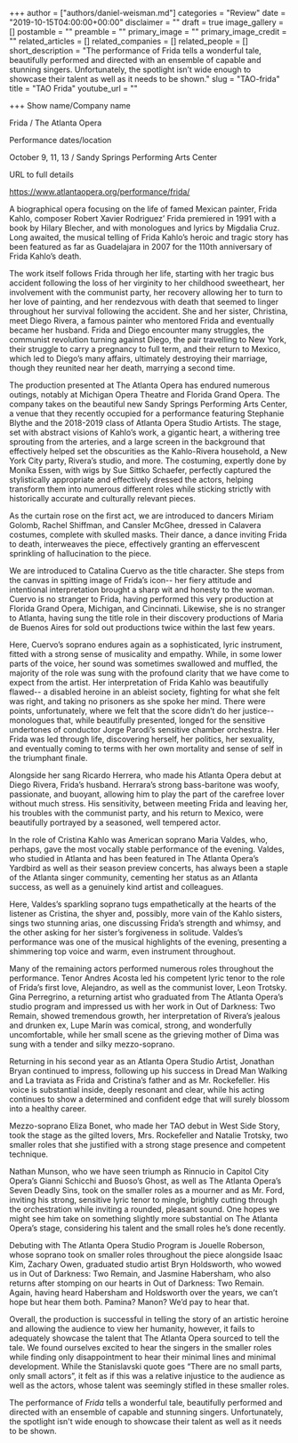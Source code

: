 +++
author = ["authors/daniel-weisman.md"]
categories = "Review"
date = "2019-10-15T04:00:00+00:00"
disclaimer = ""
draft = true
image_gallery = []
postamble = ""
preamble = ""
primary_image = ""
primary_image_credit = ""
related_articles = []
related_companies = []
related_people = []
short_description = "The performance of Frida tells a wonderful tale, beautifully performed and directed with an ensemble of capable and stunning singers. Unfortunately, the spotlight isn’t wide enough to showcase their talent as well as it needs to be shown."
slug = "TAO-frida"
title = "TAO Frida"
youtube_url = ""

+++
Show name/Company name

Frida / The Atlanta Opera

Performance dates/location

October 9, 11, 13 / Sandy Springs Performing Arts Center

URL to full details

https://www.atlantaopera.org/performance/frida/

A biographical opera focusing on the life of famed Mexican painter, Frida Kahlo, composer Robert Xavier Rodriguez’ Frida premiered in 1991 with a book by Hilary Blecher, and with monologues and lyrics by Migdalia Cruz. Long awaited, the musical telling of Frida Kahlo’s heroic and tragic story has been featured as far as Guadelajara in 2007 for the 110th anniversary of Frida Kahlo’s death.

The work itself follows Frida through her life, starting with her tragic bus accident following the loss of her virginity to her childhood sweetheart, her involvement with the communist party, her recovery allowing her to turn to her love of painting, and her rendezvous with death that seemed to linger throughout her survival following the accident. She and her sister, Christina, meet Diego Rivera, a famous painter who mentored Frida and eventually became her husband. Frida and Diego encounter many struggles, the communist revolution turning against Diego, the pair travelling to New York, their struggle to carry a pregnancy to full term, and their return to Mexico, which led to Diego’s many affairs, ultimately destroying their marriage, though they reunited near her death, marrying a second time.

The production presented at The Atlanta Opera has endured numerous outings, notably at Michigan Opera Theatre and Florida Grand Opera. The company takes on the beautiful new Sandy Springs Performing Arts Center, a venue that they recently occupied for a performance featuring Stephanie Blythe and the 2018-2019 class of Atlanta Opera Studio Artists. The stage, set with abstract visions of Kahlo’s work, a gigantic heart, a withering tree sprouting from the arteries, and a large screen in the background that effectively helped set the obscurities as the Kahlo-Rivera household, a New York City party, Rivera’s studio, and more. The costuming, expertly done by Moníka Essen, with wigs by Sue Sittko Schaefer, perfectly captured the stylistically appropriate and effectively dressed the actors, helping transform them into numerous different roles while sticking strictly with historically accurate and culturally relevant pieces.

As the curtain rose on the first act, we are introduced to dancers Miriam Golomb, Rachel Shiffman, and Cansler McGhee, dressed in Calavera costumes, complete with skulled masks. Their dance, a dance inviting Frida to death, interweaves the piece, effectively granting an effervescent sprinkling of hallucination to the piece.

We are introduced to Catalina Cuervo as the title character. She steps from the canvas in spitting image of Frida’s icon-- her fiery attitude and intentional interpretation brought a sharp wit and honesty to the woman. Cuervo is no stranger to Frida, having performed this very production at Florida Grand Opera, Michigan, and Cincinnati. Likewise, she is no stranger to Atlanta, having sung the title role in their discovery productions of Maria de Buenos Aires for sold out productions twice within the last few years.

Here, Cuervo’s soprano endures again as a sophisticated, lyric instrument, fitted with a strong sense of musicality and empathy. While, in some lower parts of the voice, her sound was sometimes swallowed and muffled, the majority of the role was sung with the profound clarity that we have come to expect from the artist. Her interpretation of Frida Kahlo was beautifully flawed-- a disabled heroine in an ableist society, fighting for what she felt was right, and taking no prisoners as she spoke her mind. There were points, unfortunately, where we felt that the score didn’t do her justice-- monologues that, while beautifully presented, longed for the sensitive undertones of conductor Jorge Parodi’s sensitive chamber orchestra. Her Frida was led through life, discovering herself, her politics, her sexuality, and eventually coming to terms with her own mortality and sense of self in the triumphant finale.

Alongside her sang Ricardo Herrera, who made his Atlanta Opera debut at Diego Rivera, Frida’s husband. Herrara’s strong bass-baritone was woofy, passionate, and buoyant, allowing him to play the part of the carefree lover without much stress. His sensitivity, between meeting Frida and leaving her, his troubles with the communist party, and his return to Mexico, were beautifully portrayed by a seasoned, well tempered actor.

In the role of Cristina Kahlo was American soprano Maria Valdes, who, perhaps, gave the most vocally stable performance of the evening. Valdes, who studied in Atlanta and has been featured in The Atlanta Opera’s Yardbird as well as their season preview concerts, has always been a staple of the Atlanta singer community, cementing her status as an Atlanta success, as well as a genuinely kind artist and colleagues.

Here, Valdes’s sparkling soprano tugs empathetically at the hearts of the listener as Cristina, the shyer and, possibly, more vain of the Kahlo sisters, sings two stunning arias, one discussing Frida’s strength and whimsy, and the other asking for her sister’s forgiveness in solitude. Valdes’s performance was one of the musical highlights of the evening, presenting a shimmering top voice and warm, even instrument throughout.

Many of the remaining actors performed numerous roles throughout the performance. Tenor Andres Acosta led his competent lyric tenor to the role of Frida’s first love, Alejandro, as well as the communist lover, Leon Trotsky. Gina Perregrino, a returning artist who graduated from The Atlanta Opera’s studio program and impressed us with her work in Out of Darkness: Two Remain, showed tremendous growth, her interpretation of Rivera’s jealous and drunken ex, Lupe Marín was comical, strong, and wonderfully uncomfortable, while her small scene as the grieving mother of Dima was sung with a tender and silky mezzo-soprano.

Returning in his second year as an Atlanta Opera Studio Artist, Jonathan Bryan continued to impress, following up his success in Dread Man Walking and La traviata as Frida and Cristina’s father and as Mr. Rockefeller. His voice is substantial inside, deeply resonant and clear, while his acting continues to show a determined and confident edge that will surely blossom into a healthy career.

Mezzo-soprano Eliza Bonet, who made her TAO debut in West Side Story, took the stage as the gilted lovers, Mrs. Rockefeller and Natalie Trotsky, two smaller roles that she justified with a strong stage presence and competent technique.

Nathan Munson, who we have seen triumph as Rinnucio in Capitol City Opera’s Gianni Schicchi and Buoso’s Ghost, as well as The Atlanta Opera’s Seven Deadly Sins, took on the smaller roles as a mourner and as Mr. Ford, inviting his strong, sensitive lyric tenor to mingle, brightly cutting through the orchestration while inviting a rounded, pleasant sound. One hopes we might see him take on something slightly more substantial on The Atlanta Opera’s stage, considering his talent and the small roles he’s done recently.

Debuting with The Atlanta Opera Studio Program is Jouelle Roberson, whose soprano took on smaller roles throughout the piece alongside Isaac Kim, Zachary Owen, graduated studio artist Bryn Holdsworth, who wowed us in Out of Darkness: Two Remain, and Jasmine Habersham, who also returns after stomping on our hearts in Out of Darkness: Two Remain. Again, having heard Habersham and Holdsworth over the years, we can’t hope but hear them both. Pamina? Manon? We’d pay to hear that.

Overall, the production is successful in telling the story of an artistic heroine and allowing the audience to view her humanity, however, it fails to adequately showcase the talent that The Atlanta Opera sourced to tell the tale. We found ourselves excited to hear the singers in the smaller roles while finding only disappointment to hear their minimal lines and minimal development. While the Stanislavski quote goes “There are no small parts, only small actors”, it felt as if this was a relative injustice to the audience as well as the actors, whose talent was seemingly stifled in these smaller roles.

The performance of _Frida_ tells a wonderful tale, beautifully performed and directed with an ensemble of capable and stunning singers. Unfortunately, the spotlight isn't wide enough to showcase their talent as well as it needs to be shown.